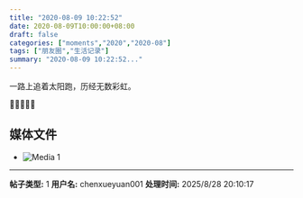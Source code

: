 ```yaml
---
title: "2020-08-09 10:22:52"
date: 2020-08-09T10:00:00+08:00
draft: false
categories: ["moments","2020","2020-08"]
tags: ["朋友圈","生活记录"]
summary: "2020-08-09 10:22:52..."
---
```


一路上追着太阳跑，历经无数彩虹。

🌈🌈🌈🌈🌈

## 媒体文件

- ![Media 1](/Moments/photos/2020-08-09/202008091022520.jpg)

---

**帖子类型:** 1
**用户名:** chenxueyuan001
**处理时间:** 2025/8/28 20:10:17